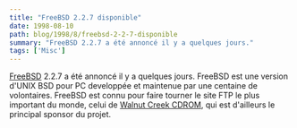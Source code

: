 ```yaml
---
title: "FreeBSD 2.2.7 disponible"
date: 1998-08-10
path: blog/1998/8/freebsd-2-2-7-disponible
summary: "FreeBSD 2.2.7 a été annoncé il y a quelques jours."
tags: ['Misc']
---
```


<P>
<A HREF="http://www.freebsd.org/">FreeBSD</A> 2.2.7 a été annoncé il
y a quelques jours. FreeBSD est une version d'UNIX BSD pour PC developpée et
maintenue par une centaine de volontaires. FreeBSD est connu pour faire
tourner le site FTP le plus important du monde,
celui de <A HREF="http://www.cdrom.com/">Walnut Creek CDROM</A>, qui
est d'ailleurs le principal sponsor du projet.
</P>


